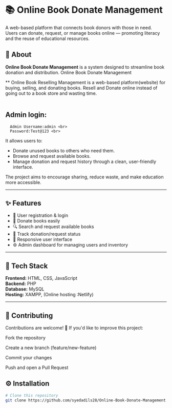 # 📚 Online Book Donate Management

A web-based platform that connects book donors with those in need.  
Users can donate, request, or manage books online — promoting literacy and the reuse of educational resources.

## 🧠 About

**Online Book Donate Management** is a system designed to streamline book donation and distribution.
Online Book Donate Management

 ** Online Book Reselling Management is a web-based platform(website) for buying, selling, and donating books.
  Resell and Donate online instead of going out to a book store and wasting time.<br>
  <br>
  ## Admin login: <br>
      Admin Username:admin <br>
      Password:Test@123 <br>
  
It allows users to:
- Donate unused books to others who need them.
- Browse and request available books.
- Manage donation and request history through a clean, user-friendly interface.

The project aims to encourage sharing, reduce waste, and make education more accessible.

---

## ✨ Features

- 📖 User registration & login  
- 🎁 Donate books easily  
- 🔍 Search and request available books  
- 🧾 Track donation/request status  
- 📱 Responsive user interface  
- ⚙️ Admin dashboard for managing users and inventory  

---

## 🧰 Tech Stack

**Frontend:** HTML, CSS, JavaScript <br>
**Backend:**  PHP <br>
**Database:** MySQL <br>
**Hosting:** XAMPP, (Online hosting :Netlify)<br>

---
## 🤝 Contributing

Contributions are welcome! 🎉
If you'd like to improve this project:

Fork the repository

Create a new branch (feature/new-feature)

Commit your changes

Push and open a Pull Request

## ⚙️ Installation

```bash
# Clone this repository
git clone https://github.com/syedadils28/Online-Book-Donate-Management.git

